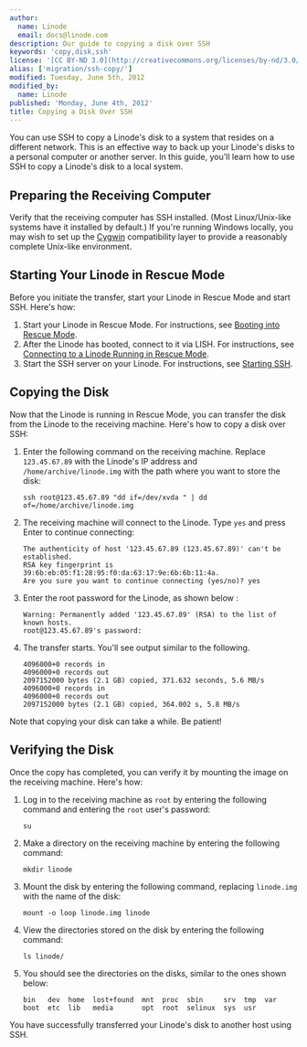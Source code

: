 ```yaml
---
author:
  name: Linode
  email: docs@linode.com
description: Our guide to copying a disk over SSH
keywords: 'copy,disk,ssh'
license: '[CC BY-ND 3.0](http://creativecommons.org/licenses/by-nd/3.0/us/)'
alias: ['migration/ssh-copy/']
modified: Tuesday, June 5th, 2012
modified_by:
  name: Linode
published: 'Monday, June 4th, 2012'
title: Copying a Disk Over SSH
---
```


You can use SSH to copy a Linode's disk to a system that resides on a different network. This is an effective way to back up your Linode's disks to a personal computer or another server. In this guide, you'll learn how to use SSH to copy a Linode's disk to a local system.

Preparing the Receiving Computer
--------------------------------

Verify that the receiving computer has SSH installed. (Most Linux/Unix-like systems have it installed by default.) If you're running Windows locally, you may wish to set up the [Cygwin](http://www.cygwin.com/) compatibility layer to provide a reasonably complete Unix-like environment.

Starting Your Linode in Rescue Mode
-----------------------------------

Before you initiate the transfer, start your Linode in Rescue Mode and start SSH. Here's how:

1.  Start your Linode in Rescue Mode. For instructions, see [Booting into Rescue Mode](/docs/rescue-and-rebuild#sph_booting-into-rescue-mode).
2.  After the Linode has booted, connect to it via LISH. For instructions, see [Connecting to a Linode Running in Rescue Mode](/docs/rescue-and-rebuild#sph_connecting-to-a-linode-running-in-rescue-mode).
3.  Start the SSH server on your Linode. For instructions, see [Starting SSH](/docs/rescue-and-rebuild#sph_starting-ssh).

Copying the Disk
----------------------

Now that the Linode is running in Rescue Mode, you can transfer the disk from the Linode to the receiving machine. Here's how to copy a disk over SSH:

1.  Enter the following command on the receiving machine. Replace `123.45.67.89` with the Linode's IP address and `/home/archive/linode.img` with the path where you want to store the disk:

        ssh root@123.45.67.89 "dd if=/dev/xvda " | dd of=/home/archive/linode.img

2.  The receiving machine will connect to the Linode. Type `yes` and press Enter to continue connecting:

        The authenticity of host '123.45.67.89 (123.45.67.89)' can't be established.
        RSA key fingerprint is 39:6b:eb:05:f1:28:95:f0:da:63:17:9e:6b:6b:11:4a.
        Are you sure you want to continue connecting (yes/no)? yes

3.  Enter the root password for the Linode, as shown below :

        Warning: Permanently added '123.45.67.89' (RSA) to the list of known hosts.
        root@123.45.67.89's password:

4.  The transfer starts. You'll see output similar to the following.

        4096000+0 records in
        4096000+0 records out
        2097152000 bytes (2.1 GB) copied, 371.632 seconds, 5.6 MB/s
        4096000+0 records in
        4096000+0 records out
        2097152000 bytes (2.1 GB) copied, 364.002 s, 5.8 MB/s

Note that copying your disk can take a while. Be patient!

Verifying the Disk
------------------------

Once the copy has completed, you can verify it by mounting the image on the receiving machine. Here's how:

1.  Log in to the receiving machine as `root` by entering the following command and entering the `root` user's password:

        su

2.  Make a directory on the receiving machine by entering the following command:

        mkdir linode

3.  Mount the disk by entering the following command, replacing `linode.img` with the name of the disk:

        mount -o loop linode.img linode

4.  View the directories stored on the disk by entering the following command:

        ls linode/

5.  You should see the directories on the disks, similar to the ones shown below:

        bin   dev  home  lost+found  mnt  proc  sbin     srv  tmp  var
        boot  etc  lib   media       opt  root  selinux  sys  usr

You have successfully transferred your Linode's disk to another host using SSH.



